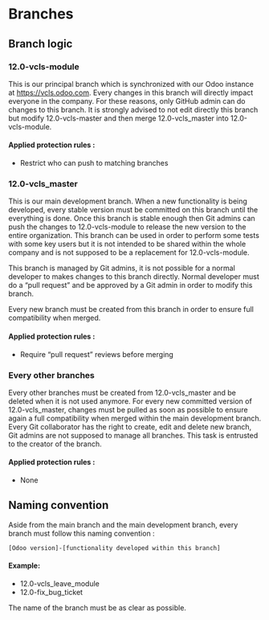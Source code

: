 # Branches
## Branch logic
### 12.0-vcls-module
This is our principal branch which is synchronized with our Odoo instance at https://vcls.odoo.com.
Every changes in this branch will directly impact everyone in the company.
For these reasons, only GitHub admin can do changes to this branch. It is strongly advised to not edit directly this branch but modify 12.0-vcls-master and then merge 12.0-vcls_master into 12.0-vcls-module.

#### Applied protection rules :
- Restrict who can push to matching branches

### 12.0-vcls_master
This is our main development branch. When a new functionality is being developed, every stable version must be committed on this branch until the everything is done. Once this branch is stable enough then Git admins can push the changes to 12.0-vcls-module to release the new version to the entire organization.
This branch can be used in order to perform some tests with some key users but it is not intended to be shared within the whole company and is not supposed to be a replacement for 12.0-vcls-module.

This branch is managed by Git admins, it is not possible for a normal developer to makes changes to this branch directly. Normal developer must do a “pull request” and be approved by a Git admin in order to modify this branch.

Every new branch must be created from this branch in order to ensure full compatibility when merged.

#### Applied protection rules :
- Require “pull request” reviews before merging

### Every other branches
Every other branches must be created from 12.0-vcls_master and be deleted when it is not used anymore. For every new committed version of 12.0-vcls_master, changes must be pulled as soon as possible to ensure again a full compatibility when merged within the main development branch.
Every Git collaborator has the right to create, edit and delete new branch, Git admins are not supposed to manage all branches. This task is entrusted to the creator of the branch.

#### Applied protection rules :
- None

## Naming convention
Aside from the main branch and the main development branch, every branch must follow this naming convention :
```
[Odoo version]-[functionality developed within this branch]
```
#### Example:
- 12.0-vcls_leave_module
- 12.0-fix_bug_ticket

The name of the branch must be as clear as possible.
